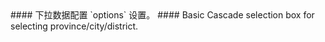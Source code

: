 <cn>
#### 下拉数据配置
`options` 设置。
</cn>

<us>
#### Basic
Cascade selection box for selecting province/city/district.
</us>
